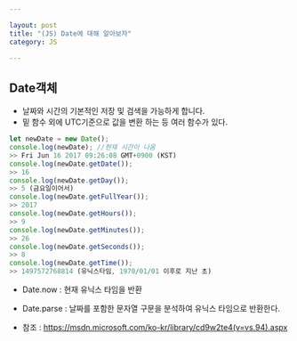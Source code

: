 ```yaml
---

layout: post
title: "(JS) Date에 대해 알아보자"
category: JS

---
```


## Date객체
* 날짜와 시간의 기본적인 저장 및 검색을 가능하게 합니다.
* 밑 함수 외에 UTC기준으로 값을 변환 하는 등 여러 함수가 있다.
```javascript
let newDate = new Date();
console.log(newDate); //현재 시간이 나옴
>> Fri Jun 16 2017 09:26:08 GMT+0900 (KST)
console.log(newDate.getDate());
>> 16
console.log(newDate.getDay());
>> 5 (금요일이어서)
console.log(newDate.getFullYear());
>> 2017
console.log(newDate.getHours());
>> 9
console.log(newDate.getMinutes());
>> 26
console.log(newDate.getSeconds());
>> 8
console.log(newDate.getTime());
>> 1497572768814 (유닉스타임, 1970/01/01 이후로 지난 초)
```

* Date.now : 현재 유닉스 타임을 반환
* Date.parse : 날짜를 포함한 문자열 구문을 분석하여 유닉스 타임으로 반환한다.

* 참조 : https://msdn.microsoft.com/ko-kr/library/cd9w2te4(v=vs.94).aspx



<br/><br/>